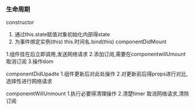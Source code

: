 ### 生命周期
constructor 
1. 通过this.state赋值对象初始化内部得state
2. 为事件绑定实例(this)
this.时间名.bind(this)
componentDidMount

1.组件挂在后立即调用,发送网络请求
2.添加订阅,需要在componentwillUmount取消订阅
3.操作dom

componentDidUpadte
1.组件更新后对此处操作
2.对更新前后得props进行对比,选择性进行网络请求

componemtWillUnmount 
1.执行必要得清理操作
2.清楚timer 取消网络请求,清除订阅



